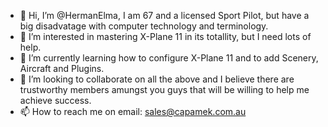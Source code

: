 - 👋 Hi, I’m @HermanElma, I am 67 and a licensed Sport Pilot, but have a big disadvatage with computer technology and terminology.
- 👀 I’m interested in mastering X-Plane 11 in its totallity, but I need lots of help.
- 🌱 I’m currently learning how to configure X-Plane 11 and to add Scenery, Aircraft and Plugins.
- 💞️ I’m looking to collaborate on all the above and I believe there are trustworthy members amungst you guys that will be willing to help me achieve success.
- 📫 How to reach me on email: sales@capamek.com.au

<!---
HermanElma/HermanElma is a ✨ special ✨ repository because its `README.md` (this file) appears on your GitHub profile.
You can click the Preview link to take a look at your changes.
--->
